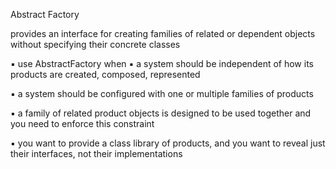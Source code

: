 Abstract Factory

provides an interface for creating families of related or dependent
objects without specifying their concrete classes

▪ use AbstractFactory when
   ▪ a system should be independent of how its products are created,
    composed, represented
    
   ▪ a system should be configured with one or multiple families of
    products
    
   ▪ a family of related product objects is designed to be used together
    and you need to enforce this constraint
    
   ▪ you want to provide a class library of products, and you want to
    reveal just their interfaces, not their implementations